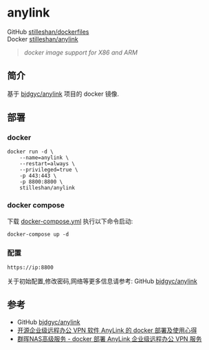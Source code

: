 # anylink

GitHub [stilleshan/dockerfiles](https://github.com/stilleshan/dockerfiles)  
Docker [stilleshan/anylink](https://hub.docker.com/r/stilleshan/anylink)
> *docker image support for X86 and ARM*

## 简介
基于 [bjdgyc/anylink](https://github.com/bjdgyc/anylink) 项目的 docker 镜像.


## 部署
### docker
```shell
docker run -d \
    --name=anylink \
    --restart=always \
    --privileged=true \
    -p 443:443 \
    -p 8800:8800 \
    stilleshan/anylink
```

### docker compose
下载 [docker-compose.yml](https://raw.githubusercontent.com/stilleshan/dockerfiles/main/anylink/docker-compose.yml) 执行以下命令启动:
```shell
docker-compose up -d
```

### 配置
```shell
https://ip:8800
```
关于初始配置,修改密码,网络等更多信息请参考: GitHub [bjdgyc/anylink](https://github.com/bjdgyc/anylink)


## 参考
- GitHub [bjdgyc/anylink](https://github.com/bjdgyc/anylink)
- [开源企业级远程办公 VPN 软件 AnyLink 的 docker 部署及使用心得](https://www.ioiox.com/archives/128.html)
- [群晖NAS高级服务 - docker 部署 AnyLink 企业级远程办公 VPN 服务](https://www.ioiox.com/archives/129.html)
